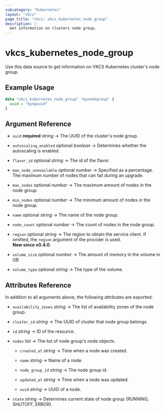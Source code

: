 ```yaml
---
subcategory: "Kubernetes"
layout: "vkcs"
page_title: "vkcs: vkcs_kubernetes_node_group"
description: |-
  Get information on clusters node group.
---
```


# vkcs_kubernetes_node_group

Use this data source to get information on VKCS Kubernetes cluster's node group.

## Example Usage
```terraform
data "vkcs_kubernetes_node_group" "mynodegroup" {
  uuid = "mynguuid"
}
```
## Argument Reference
- `uuid` **required** *string* &rarr;  The UUID of the cluster's node group.

- `autoscaling_enabled` optional *boolean* &rarr;  Determines whether the autoscaling is enabled.

- `flavor_id` optional *string* &rarr;  The id of the flavor.

- `max_node_unavailable` optional *number* &rarr;  Specified as a percentage. The maximum number of nodes that can fail during an upgrade.

- `max_nodes` optional *number* &rarr;  The maximum amount of nodes in the node group.

- `min_nodes` optional *number* &rarr;  The minimum amount of nodes in the node group.

- `name` optional *string* &rarr;  The name of the node group.

- `node_count` optional *number* &rarr;  The count of nodes in the node group.

- `region` optional *string* &rarr;  The region to obtain the service client. If omitted, the `region` argument of the provider is used.<br>**New since v0.4.0**.

- `volume_size` optional *number* &rarr;  The amount of memory in the volume in GB

- `volume_type` optional *string* &rarr;  The type of the volume.


## Attributes Reference
In addition to all arguments above, the following attributes are exported:
- `availability_zones` *string* &rarr;  The list of availability zones of the node group.

- `cluster_id` *string* &rarr;  The UUID of cluster that node group belongs.

- `id` *string* &rarr;  ID of the resource.

- `nodes`  *list* &rarr;  The list of node group's node objects.
  - `created_at` *string* &rarr;  Time when a node was created.

  - `name` *string* &rarr;  Name of a node.

  - `node_group_id` *string* &rarr;  The node group id.

  - `updated_at` *string* &rarr;  Time when a node was updated.

  - `uuid` *string* &rarr;  UUID of a node.


- `state` *string* &rarr;  Determines current state of node group (RUNNING, SHUTOFF, ERROR).


